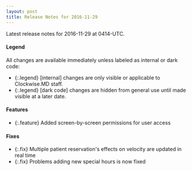 ```yaml
---
layout: post
title: Release Notes for 2016-11-29
---
```


Latest release notes for 2016-11-29 at 0414-UTC.

<div class='legend' markdown='1'>

#### Legend

All changes are available immediately unless labeled as internal or dark code:

- {:.legend} [internal] changes are only visible or applicable to Clockwise.MD staff.
- {:.legend} [dark code] changes are hidden from general use until made visible at a later date.

</div>

<div class='features' markdown='1'>

#### Features

- {:.feature} Added screen-by-screen permissions for user access

</div>

<div class='fixes' markdown='1'>

#### Fixes

- {:.fix} Multiple patient reservation's effects on velocity are updated in real time
- {:.fix} Problems adding new special hours is now fixed

</div>
